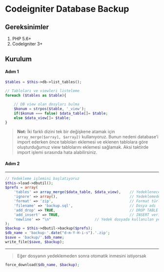 # Codeigniter Database Backup

## Gereksinimler
1.  PHP 5.6+
2.  CodeIgniter 3+

## Kurulum
#### Adım 1
```php
$tables = $this->db->list_tables();  
  
// Tabloları ve viewleri listeleme  
foreach ($tables as $table){

    // DB view olan dosyları bulma
    $konum = strpos($table, '_view');
    if($konum === false) $data_table[]= $table;
    else $data_view[]= $table;
}
```
> **Not:** İki farklı dizini tek bir değişkene atamak için `array_merge($array1, $array2)` kullanıyoruz. Bunun nedeni database'i import ederken önce tabloları eklemesi ve eklenen tablolara göre oluşturduğumuz view tablolarını eklemesi sağlamak. Aksi taktirde import işlemi sırasında hata alabilirsiniz.
#### Adım 2
---
```php
// Yedekleme işlemini başlatıyoruz  
$this->load->dbutil();  
$prefs = array(  
    'tables' => array_merge($data_table, $data_view),    // Yedeklenecek tablo dizisi  
    'ignore' => array(),                                 // Yedeklemeden çıkarılacak tabloların listesi  
    'format' => 'zip',                                   // Format türleri gzip, zip, txt  
    'filename' => 'backup.sql',                          // Dosya adı - (Dosya adına sadece zip formatında yedekleme yapılırsa ihtiyaç vardır)  
    'add_drop' => TRUE,                                  // DROP TABLE ifadelerinin yedekleme dosyasına eklenip eklenmeyeceği  
    'add_insert' => TRUE,                                // INSERT verilerini yedekleme dosyasına eklemek ister  
    'newline' => "\n" 					 // Yedek dosyada kullanılan yeni satır karakteri  
);  
$backup = $this->dbutil->backup($prefs);  
$db_name = 'backup-'.date("d-m-Y-H-i-s").'.zip';  
$save = 'backup/'.$db_name;  
write_file($save, $backup);
```
---
> Eğer dosyanın yedeklemeden sonra otomatik inmesini istiyorsak
```php
force_download($db_name, $backup);
```
